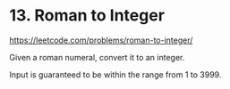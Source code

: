 # 13. Roman to Integer

https://leetcode.com/problems/roman-to-integer/

Given a roman numeral, convert it to an integer.

Input is guaranteed to be within the range from 1 to 3999.

